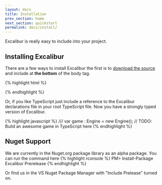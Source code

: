 ```yaml
---
layout: docs
title: Installation
prev_section: home
next_section: quickstart
permalink: docs/install/
---
```


Excalibur is really easy to include into your project.

## Installing Excalibur

There are a few ways to install Excalibur the first is to [download the 
source](https://github.com/eonarheim/Excalibur/releases/) and include at **the bottom** of 
the body tag.

{% highlight html %}
<html>
<head></head>   
<body>
<!-- Other stuff -->

   <script type="text/javascript" src="/path/to/Excalibur.js"></script>
   <script type="text/javascript">
      // TODO: Build an awesome game in JavaScript here
   </script>
</body>
</html

{% endhighlight %}

Or, if you like TypeScript just include a reference to the Excalibur 
declarations file in your root TypeScript file. Now you have a strongly
typed version of Excalibur.

{% highlight javascript %}
/// <reference path="/path/to/Excalibur.d.ts" />
var game : Engine = new Engine();
// TODO: Build an awesome game in TypeScript here
{% endhighlight %}

## Nuget Support

We are currently in the Nuget.org package library as an alpha package. You can run
the command here
{% highlight rconsole %}
PM> Install-Package Excalibur Prerelease
{% endhighlight %}

Or find us in the VS Nuget Package Manager with "Include Prelease" turned on.


